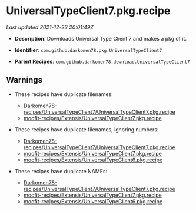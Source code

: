 # UniversalTypeClient7.pkg.recipe

_Last updated 2021-12-23 20:01:49Z_

- **Description**: Downloads Universal Type Client 7 and makes a pkg of it.

- **Identifier**: `com.github.darkomen78.pkg.UniversalTypeClient7`

- **Parent Recipes**: `com.github.darkomen78.download.UniversalTypeClient7`


## Warnings

- These recipes have duplicate filenames:
    - [Darkomen78-recipes/UniversalTypeClient7/UniversalTypeClient7.pkg.recipe](/autopkg-dupe-tracker/Darkomen78-recipes/UniversalTypeClient7/UniversalTypeClient7.pkg.recipe)
    - [moofit-recipes/Extensis/UniversalTypeClient7.pkg.recipe](/autopkg-dupe-tracker/moofit-recipes/Extensis/UniversalTypeClient7.pkg.recipe)

- These recipes have duplicate filenames, ignoring numbers:
    - [Darkomen78-recipes/UniversalTypeClient7/UniversalTypeClient7.pkg.recipe](/autopkg-dupe-tracker/Darkomen78-recipes/UniversalTypeClient7/UniversalTypeClient7.pkg.recipe)
    - [moofit-recipes/Extensis/UniversalTypeClient7.pkg.recipe](/autopkg-dupe-tracker/moofit-recipes/Extensis/UniversalTypeClient7.pkg.recipe)
    - [moofit-recipes/Extensis/UniversalTypeClient6.pkg.recipe](/autopkg-dupe-tracker/moofit-recipes/Extensis/UniversalTypeClient6.pkg.recipe)

- These recipes have duplicate NAMEs:
    - [Darkomen78-recipes/UniversalTypeClient7/UniversalTypeClient7.pkg.recipe](/autopkg-dupe-tracker/Darkomen78-recipes/UniversalTypeClient7/UniversalTypeClient7.pkg.recipe)
    - [moofit-recipes/Extensis/UniversalTypeClient7.pkg.recipe](/autopkg-dupe-tracker/moofit-recipes/Extensis/UniversalTypeClient7.pkg.recipe)
    - [moofit-recipes/Extensis/UniversalTypeClient6.pkg.recipe](/autopkg-dupe-tracker/moofit-recipes/Extensis/UniversalTypeClient6.pkg.recipe)